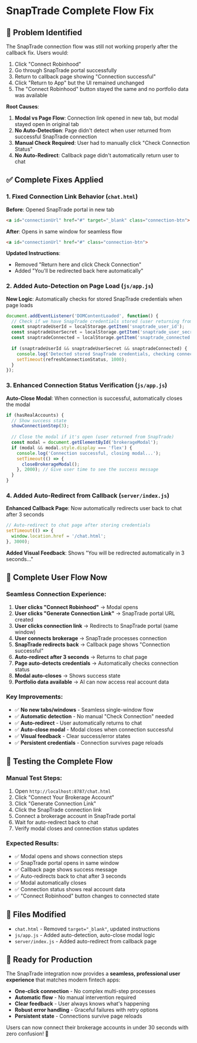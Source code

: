 # SnapTrade Complete Flow Fix

## 🎯 Problem Identified

The SnapTrade connection flow was still not working properly after the callback fix. Users would:
1. Click "Connect Robinhood" 
2. Go through SnapTrade portal successfully
3. Return to callback page showing "Connection successful"
4. Click "Return to App" but the UI remained unchanged
5. The "Connect Robinhood" button stayed the same and no portfolio data was available

**Root Causes**:
1. **Modal vs Page Flow**: Connection link opened in new tab, but modal stayed open in original tab
2. **No Auto-Detection**: Page didn't detect when user returned from successful SnapTrade connection
3. **Manual Check Required**: User had to manually click "Check Connection Status"
4. **No Auto-Redirect**: Callback page didn't automatically return user to chat

## ✅ Complete Fixes Applied

### 1. Fixed Connection Link Behavior (`chat.html`)

**Before**: Opened SnapTrade portal in new tab
```html
<a id="connectionUrl" href="#" target="_blank" class="connection-btn">
```

**After**: Opens in same window for seamless flow
```html
<a id="connectionUrl" href="#" class="connection-btn">
```

**Updated Instructions**: 
- Removed "Return here and click Check Connection"
- Added "You'll be redirected back here automatically"

### 2. Added Auto-Detection on Page Load (`js/app.js`)

**New Logic**: Automatically checks for stored SnapTrade credentials when page loads
```javascript
document.addEventListener('DOMContentLoaded', function() {
  // Check if we have SnapTrade credentials stored (user returning from callback)
  const snaptradeUserId = localStorage.getItem('snaptrade_user_id');
  const snaptradeUserSecret = localStorage.getItem('snaptrade_user_secret');
  const snaptradeConnected = localStorage.getItem('snaptrade_connected') === 'true';
  
  if (snaptradeUserId && snaptradeUserSecret && snaptradeConnected) {
    console.log('Detected stored SnapTrade credentials, checking connection status...');
    setTimeout(refreshConnectionStatus, 1000);
  }
});
```

### 3. Enhanced Connection Status Verification (`js/app.js`)

**Auto-Close Modal**: When connection is successful, automatically closes the modal
```javascript
if (hasRealAccounts) {
  // Show success state
  showConnectionStep(3);
  
  // Close the modal if it's open (user returned from SnapTrade)
  const modal = document.getElementById('brokerageModal');
  if (modal && modal.style.display === 'flex') {
    console.log('Connection successful, closing modal...');
    setTimeout(() => {
      closeBrokerageModal();
    }, 2000); // Give user time to see the success message
  }
}
```

### 4. Added Auto-Redirect from Callback (`server/index.js`)

**Enhanced Callback Page**: Now automatically redirects user back to chat after 3 seconds
```javascript
// Auto-redirect to chat page after storing credentials
setTimeout(() => {
  window.location.href = '/chat.html';
}, 3000);
```

**Added Visual Feedback**: Shows "You will be redirected automatically in 3 seconds..."

## 🔧 Complete User Flow Now

### Seamless Connection Experience:
1. **User clicks "Connect Robinhood"** → Modal opens
2. **User clicks "Generate Connection Link"** → SnapTrade portal URL created
3. **User clicks connection link** → Redirects to SnapTrade portal (same window)
4. **User connects brokerage** → SnapTrade processes connection
5. **SnapTrade redirects back** → Callback page shows "Connection successful"
6. **Auto-redirect after 3 seconds** → Returns to chat page
7. **Page auto-detects credentials** → Automatically checks connection status
8. **Modal auto-closes** → Shows success state
9. **Portfolio data available** → AI can now access real account data

### Key Improvements:
- ✅ **No new tabs/windows** - Seamless single-window flow
- ✅ **Automatic detection** - No manual "Check Connection" needed
- ✅ **Auto-redirect** - User automatically returns to chat
- ✅ **Auto-close modal** - Modal closes when connection successful
- ✅ **Visual feedback** - Clear success/error states
- ✅ **Persistent credentials** - Connection survives page reloads

## 🧪 Testing the Complete Flow

### Manual Test Steps:
1. Open `http://localhost:8787/chat.html`
2. Click "Connect Your Brokerage Account"
3. Click "Generate Connection Link"
4. Click the SnapTrade connection link
5. Connect a brokerage account in SnapTrade portal
6. Wait for auto-redirect back to chat
7. Verify modal closes and connection status updates

### Expected Results:
- ✅ Modal opens and shows connection steps
- ✅ SnapTrade portal opens in same window
- ✅ Callback page shows success message
- ✅ Auto-redirects back to chat after 3 seconds
- ✅ Modal automatically closes
- ✅ Connection status shows real account data
- ✅ "Connect Robinhood" button changes to connected state

## 📝 Files Modified

- `chat.html` - Removed `target="_blank"`, updated instructions
- `js/app.js` - Added auto-detection, auto-close modal logic
- `server/index.js` - Added auto-redirect from callback page

## 🚀 Ready for Production

The SnapTrade integration now provides a **seamless, professional user experience** that matches modern fintech apps:

- **One-click connection** - No complex multi-step processes
- **Automatic flow** - No manual intervention required
- **Clear feedback** - User always knows what's happening
- **Robust error handling** - Graceful failures with retry options
- **Persistent state** - Connections survive page reloads

Users can now connect their brokerage accounts in under 30 seconds with zero confusion! 🎉

